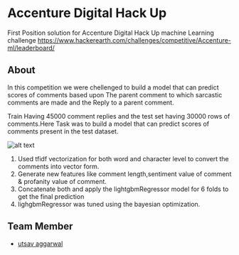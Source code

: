 # Accenture Digital Hack Up
First Position solution for Accenture Digital Hack Up machine Learning challenge
https://www.hackerearth.com/challenges/competitive/Accenture-ml/leaderboard/

## About 
In this competition we were chellenged to build a model that can predict scores of comments based upon The parent comment to which sarcastic comments are made and the Reply to a parent comment.

Train Having 45000 comment replies and the test set having 30000 rows of comments.Here Task was to build a model that can predict scores of comments present in the test dataset.


![alt text](https://github.com/lucky630/ML-Challenges/blob/master/Accenture%20Digital%20Hack%20Up/data/CommentScorerDiagram.png)

1. Used tfidf vectorization for both word and character level to convert the comments into vector form.
2. Generate new features like comment length,sentiment value of comment & profanity value of comment.
3. Concatenate both and apply the lightgbmRegressor model for 6 folds to get the final prediction
4. lighgbmRegressor was tuned using the bayesian optimization.

## Team Member
- [utsav aggarwal](https://github.com/utsav1)
